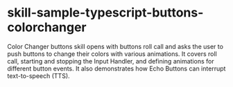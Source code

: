 # skill-sample-typescript-buttons-colorchanger
Color Changer buttons skill opens with buttons roll call and asks the user to push buttons to change their colors with various animations. It covers roll call, starting and stopping the Input Handler, and defining animations for different button events. It also demonstrates how Echo Buttons can interrupt text-to-speech (TTS).
